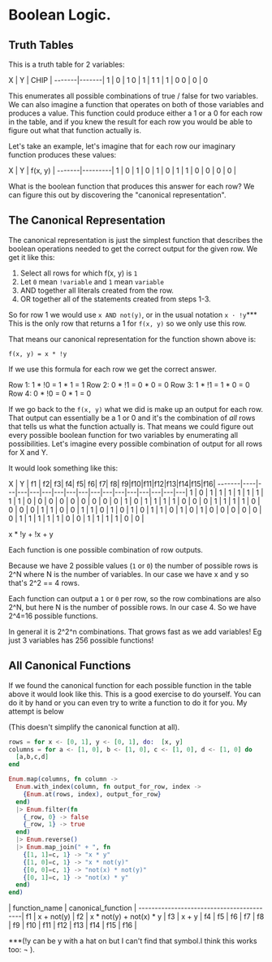 # Boolean Logic.

## Truth Tables

This is a truth table for 2 variables:

X  | Y |  CHIP |
-------|-------|
1  | 0 |   1
0  | 1 |   1
1  | 1 |   0
0  | 0 |   0

This enumerates all possible combinations of true / false for two variables. We can also imagine a function that operates on both of those variables and produces a value. This function could produce either a 1 or a 0 for each row in the table, and if you knew the result for each row you would be able to figure out what that function actually is.

Let's take an example, let's imagine that for each row our imaginary function produces these values:

X  | Y | f(x, y) |
-------|---------|
1  | 0 |  1      |
0  | 1 |  0      |
1  | 1 |  0      |
0  | 0 |  0      |

What is the boolean function that produces this answer for each row? We can figure this out by discovering the "canonical representation".

## The Canonical Representation

The canonical representation is just the simplest function that describes the boolean operations needed to get the correct output for the given row. We get it like this:

1. Select all rows for which f(x, y) is `1`
2. Let `0` mean `!variable` and `1` mean `variable`
3. AND together all literals created from the row.
4. OR together all of the statements created from steps 1-3.

So for row 1 we would use `x AND not(y)`, or in the usual notation `x · !y`*** This is the only row that returns a 1 for `f(x, y)` so we only use this row.

That means our canonical representation for the function shown above is:

`f(x, y) = x * !y`

If we use this formula for each row we get the correct answer.

Row 1: 1 * !0 = 1 * 1 = 1
Row 2: 0 * !1 = 0 * 0 = 0
Row 3: 1 * !1 = 1 * 0 = 0
Row 4: 0 * !0 = 0 * 1 = 0

If we go back to the `f(x, y)` what we did is make up an output for each row. That output can essentially be a 1 or 0 and it's the combination of _all_ rows that tells us what the function actually is. That means we could figure out every possible boolean function for two variables by enumerating all possibilities. Let's imagine every possible combination of output for all rows for X and Y.

It would look something like this:

X  | Y | f1 | f2| f3| f4| f5| f6| f7| f8| f9|f10|f11|f12|f13|f14|f15|f16|
-------|----|---|---|---|---|---|---|---|---|---|---|---|---|---|---|---|
1  | 0 |  1 | 1 | 1 | 1 | 1 | 1 | 1 | 1 | 0 | 0 | 0 | 0 | 0 | 0 | 0 | 0 |
0  | 1 |  0 | 1 | 1 | 1 | 1 | 0 | 0 | 0 | 1 | 1 | 1 | 1 | 0 | 0 | 0 | 0 |
1  | 1 |  0 | 0 | 1 | 1 | 0 | 1 | 0 | 1 | 0 | 1 | 1 | 0 | 1 | 0 | 1 | 0 |
0  | 0 |  0 | 0 | 0 | 1 | 1 | 1 | 1 | 1 | 0 | 0 | 1 | 1 | 1 | 1 | 0 | 0 |

x * !y + !x + y

Each function is one possible combination of row outputs.

Because we have 2 possible values (`1` or `0`) the number of possible rows is 2^N where N is the number of variables. In our case we have x and y so that's 2^2 == 4 rows.

Each function can output a `1` or `0` per row, so the row combinations are also 2^N, but here N is the number of possible rows. In our case 4. So we have 2^4=16 possible functions.

In general it is 2^2^n combinations. That grows fast as we add variables! Eg just 3 variables has 256 possible functions!

## All Canonical Functions

If we found the canonical function for each possible function in the table above it would look like this. This is a good exercise to do yourself. You can do it by hand or you can even try to write a function to do it for you. My attempt is below

(This doesn't simplify the canonical function at all).
```elixir
rows = for x <- [0, 1], y <- [0, 1], do:  [x, y]
columns = for a <- [1, 0], b <- [1, 0], c <- [1, 0], d <- [1, 0] do
  [a,b,c,d]
end

Enum.map(columns, fn column ->
  Enum.with_index(column, fn output_for_row, index ->
    {Enum.at(rows, index), output_for_row}
  end)
  |> Enum.filter(fn
    {_row, 0} -> false
    {_row, 1} -> true
  end)
  |> Enum.reverse()
  |> Enum.map_join(" + ", fn
    {[1, 1]=c, 1} -> "x * y"
    {[1, 0]=c, 1} -> "x * not(y)"
    {[0, 0]=c, 1} -> "not(x) * not(y)"
    {[0, 1]=c, 1} -> "not(x) * y"
  end)
end)
```

| function_name | canonical_function      |
------------------------------------------|
f1              | x + not(y)            |
f2              | x * not(y) + not(x) * y |
f3              | x + y                   |
f4              |
f5              |
f6              |
f7              |
f8              |
f9              |
f10             |
f11             |
f12             |
f13             |
f14             |
f15             |
f16             |





***(!y can be y with a hat on but I can't find that symbol.I think this works too: ¬ ).
